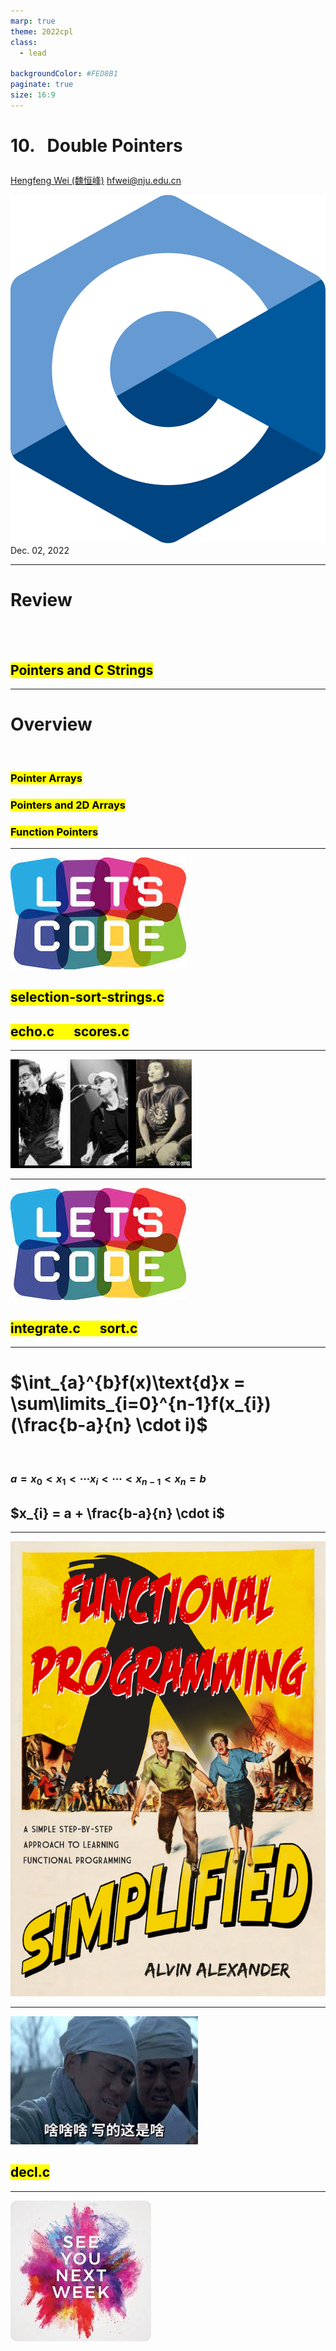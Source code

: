 ```yaml
---
marp: true
theme: 2022cpl
class:
  - lead

backgroundColor: #FED8B1
paginate: true
size: 16:9
---
```

# <p id = "small-caps">10. &nbsp; Double Pointers</p>

[Hengfeng Wei (魏恒峰)](https://hengxin.github.io/)
hfwei@nju.edu.cn

![w:200](figs/C.png)
Dec. 02, 2022

---
# Review
<br>
<br>

## <mark>Pointers and C Strings</mark>

---
# Overview
<br>

### <mark>Pointer Arrays</mark>
### <mark>Pointers and 2D Arrays</mark>
### <mark>Function Pointers</mark>

---
![w:600](figs/lets-code.jpeg)

## <mark>selection-sort-strings.c</mark>
## <mark>echo.c &emsp; scores.c</mark>

---
![w:800](figs/luo-cui-zhang.jpeg)

---
![w:700](figs/lets-code.jpeg)

## <mark>integrate.c &emsp; sort.c</mark>

---
# $\int_{a}^{b}f(x)\text{d}x = \sum\limits_{i=0}^{n-1}f(x_{i})(\frac{b-a}{n} \cdot i)$
<br>

### $a = x_{0} < x_{1} < \cdots x_{i} < \cdots < x_{n-1} < x_{n} = b$
## $x_{i} = a + \frac{b-a}{n} \cdot i$
---
![w:420](figs/fp-simplied.jpg)

---
![w:700](figs/sha.jfif)
## <mark>decl.c</mark>

---
![bg w:600](figs/see-you.jpeg)